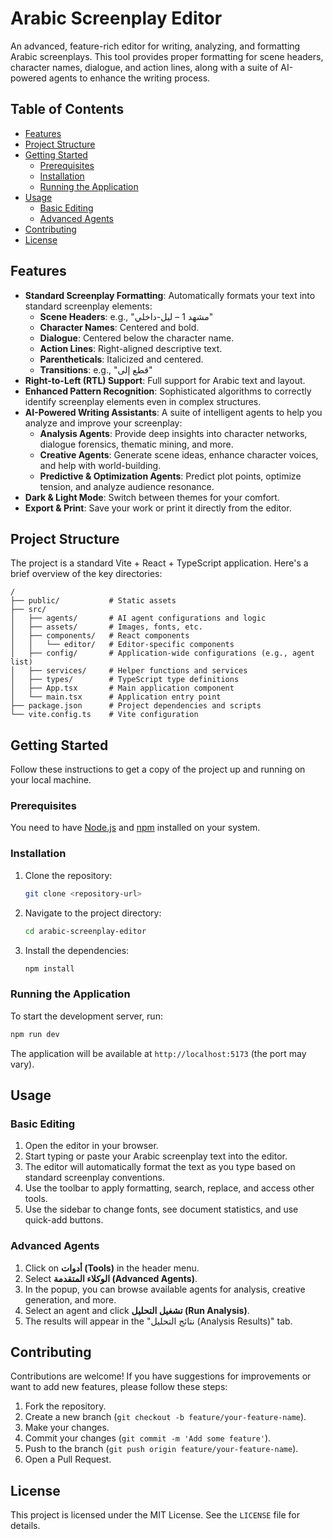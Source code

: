 # Arabic Screenplay Editor

An advanced, feature-rich editor for writing, analyzing, and formatting Arabic screenplays. This tool provides proper formatting for scene headers, character names, dialogue, and action lines, along with a suite of AI-powered agents to enhance the writing process.

## Table of Contents

- [Features](#features)
- [Project Structure](#project-structure)
- [Getting Started](#getting-started)
  - [Prerequisites](#prerequisites)
  - [Installation](#installation)
  - [Running the Application](#running-the-application)
- [Usage](#usage)
  - [Basic Editing](#basic-editing)
  - [Advanced Agents](#advanced-agents)
- [Contributing](#contributing)
- [License](#license)

## Features

- **Standard Screenplay Formatting**: Automatically formats your text into standard screenplay elements:
  - **Scene Headers**: e.g., "مشهد 1 – ليل-داخلي"
  - **Character Names**: Centered and bold.
  - **Dialogue**: Centered below the character name.
  - **Action Lines**: Right-aligned descriptive text.
  - **Parentheticals**: Italicized and centered.
  - **Transitions**: e.g., "قطع إلى"
- **Right-to-Left (RTL) Support**: Full support for Arabic text and layout.
- **Enhanced Pattern Recognition**: Sophisticated algorithms to correctly identify screenplay elements even in complex structures.
- **AI-Powered Writing Assistants**: A suite of intelligent agents to help you analyze and improve your screenplay:
  - **Analysis Agents**: Provide deep insights into character networks, dialogue forensics, thematic mining, and more.
  - **Creative Agents**: Generate scene ideas, enhance character voices, and help with world-building.
  - **Predictive & Optimization Agents**: Predict plot points, optimize tension, and analyze audience resonance.
- **Dark & Light Mode**: Switch between themes for your comfort.
- **Export & Print**: Save your work or print it directly from the editor.

## Project Structure

The project is a standard Vite + React + TypeScript application. Here's a brief overview of the key directories:

```
/
├── public/           # Static assets
├── src/
│   ├── agents/       # AI agent configurations and logic
│   ├── assets/       # Images, fonts, etc.
│   ├── components/   # React components
│   │   └── editor/   # Editor-specific components
│   ├── config/       # Application-wide configurations (e.g., agent list)
│   ├── services/     # Helper functions and services
│   ├── types/        # TypeScript type definitions
│   ├── App.tsx       # Main application component
│   └── main.tsx      # Application entry point
├── package.json      # Project dependencies and scripts
└── vite.config.ts    # Vite configuration
```

## Getting Started

Follow these instructions to get a copy of the project up and running on your local machine.

### Prerequisites

You need to have [Node.js](https://nodejs.org/) and [npm](https://www.npmjs.com/) installed on your system.

### Installation

1.  Clone the repository:
    ```bash
    git clone <repository-url>
    ```
2.  Navigate to the project directory:
    ```bash
    cd arabic-screenplay-editor
    ```
3.  Install the dependencies:
    ```bash
    npm install
    ```

### Running the Application

To start the development server, run:

```bash
npm run dev
```

The application will be available at `http://localhost:5173` (the port may vary).

## Usage

### Basic Editing

1.  Open the editor in your browser.
2.  Start typing or paste your Arabic screenplay text into the editor.
3.  The editor will automatically format the text as you type based on standard screenplay conventions.
4.  Use the toolbar to apply formatting, search, replace, and access other tools.
5.  Use the sidebar to change fonts, see document statistics, and use quick-add buttons.

### Advanced Agents

1.  Click on **أدوات (Tools)** in the header menu.
2.  Select **الوكلاء المتقدمة (Advanced Agents)**.
3.  In the popup, you can browse available agents for analysis, creative generation, and more.
4.  Select an agent and click **تشغيل التحليل (Run Analysis)**.
5.  The results will appear in the "نتائج التحليل (Analysis Results)" tab.

## Contributing

Contributions are welcome! If you have suggestions for improvements or want to add new features, please follow these steps:

1.  Fork the repository.
2.  Create a new branch (`git checkout -b feature/your-feature-name`).
3.  Make your changes.
4.  Commit your changes (`git commit -m 'Add some feature'`).
5.  Push to the branch (`git push origin feature/your-feature-name`).
6.  Open a Pull Request.

## License

This project is licensed under the MIT License. See the `LICENSE` file for details.